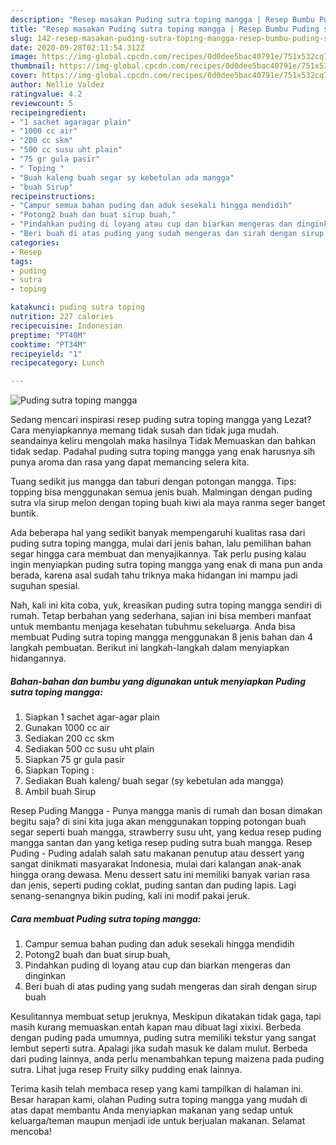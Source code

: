 ```yaml
---
description: "Resep masakan Puding sutra toping mangga | Resep Bumbu Puding sutra toping mangga Yang Sedap"
title: "Resep masakan Puding sutra toping mangga | Resep Bumbu Puding sutra toping mangga Yang Sedap"
slug: 142-resep-masakan-puding-sutra-toping-mangga-resep-bumbu-puding-sutra-toping-mangga-yang-sedap
date: 2020-09-28T02:11:54.312Z
image: https://img-global.cpcdn.com/recipes/0d0dee5bac40791e/751x532cq70/puding-sutra-toping-mangga-foto-resep-utama.jpg
thumbnail: https://img-global.cpcdn.com/recipes/0d0dee5bac40791e/751x532cq70/puding-sutra-toping-mangga-foto-resep-utama.jpg
cover: https://img-global.cpcdn.com/recipes/0d0dee5bac40791e/751x532cq70/puding-sutra-toping-mangga-foto-resep-utama.jpg
author: Nellie Valdez
ratingvalue: 4.2
reviewcount: 5
recipeingredient:
- "1 sachet agaragar plain"
- "1000 cc air"
- "200 cc skm"
- "500 cc susu uht plain"
- "75 gr gula pasir"
- " Toping "
- "Buah kaleng buah segar sy kebetulan ada mangga"
- "buah Sirup"
recipeinstructions:
- "Campur semua bahan puding dan aduk sesekali hingga mendidih"
- "Potong2 buah dan buat sirup buah,"
- "Pindahkan puding di loyang atau cup dan biarkan mengeras dan dinginkan"
- "Beri buah di atas puding yang sudah mengeras dan sirah dengan sirup buah"
categories:
- Resep
tags:
- puding
- sutra
- toping

katakunci: puding sutra toping 
nutrition: 227 calories
recipecuisine: Indonesian
preptime: "PT40M"
cooktime: "PT34M"
recipeyield: "1"
recipecategory: Lunch

---
```



![Puding sutra toping mangga](https://img-global.cpcdn.com/recipes/0d0dee5bac40791e/751x532cq70/puding-sutra-toping-mangga-foto-resep-utama.jpg)

Sedang mencari inspirasi resep puding sutra toping mangga yang Lezat? Cara menyiapkannya memang tidak susah dan tidak juga mudah. seandainya keliru mengolah maka hasilnya Tidak Memuaskan dan bahkan tidak sedap. Padahal puding sutra toping mangga yang enak harusnya sih punya aroma dan rasa yang dapat memancing selera kita.

Tuang sedikit jus mangga dan taburi dengan potongan mangga. Tips: topping bisa menggunakan semua jenis buah. Malmingan dengan puding sutra vla sirup melon dengan toping buah kiwi ala maya ranma seger banget buntik.

Ada beberapa hal yang sedikit banyak mempengaruhi kualitas rasa dari puding sutra toping mangga, mulai dari jenis bahan, lalu pemilihan bahan segar hingga cara membuat dan menyajikannya. Tak perlu pusing kalau ingin menyiapkan puding sutra toping mangga yang enak di mana pun anda berada, karena asal sudah tahu triknya maka hidangan ini mampu jadi suguhan spesial.


Nah, kali ini kita coba, yuk, kreasikan puding sutra toping mangga sendiri di rumah. Tetap berbahan yang sederhana, sajian ini bisa memberi manfaat untuk membantu menjaga kesehatan tubuhmu sekeluarga. Anda bisa membuat Puding sutra toping mangga menggunakan 8 jenis bahan dan 4 langkah pembuatan. Berikut ini langkah-langkah dalam menyiapkan hidangannya.

<!--inarticleads1-->

##### Bahan-bahan dan bumbu yang digunakan untuk menyiapkan Puding sutra toping mangga:

1. Siapkan 1 sachet agar-agar plain
1. Gunakan 1000 cc air
1. Sediakan 200 cc skm
1. Sediakan 500 cc susu uht plain
1. Siapkan 75 gr gula pasir
1. Siapkan  Toping :
1. Sediakan Buah kaleng/ buah segar (sy kebetulan ada mangga)
1. Ambil buah Sirup


Resep Puding Mangga - Punya mangga manis di rumah dan bosan dimakan begitu saja? di sini kita juga akan menggunakan topping potongan buah segar seperti buah mangga, strawberry susu uht, yang kedua resep puding mangga santan dan yang ketiga resep puding sutra buah mangga. Resep Puding - Puding adalah salah satu makanan penutup atau dessert yang sangat dinikmati masyarakat Indonesia, mulai dari kalangan anak-anak hingga orang dewasa. Menu dessert satu ini memiliki banyak varian rasa dan jenis, seperti puding coklat, puding santan dan puding lapis. Lagi senang-senangnya bikin puding, kali ini modif pakai jeruk. 

<!--inarticleads2-->

##### Cara membuat Puding sutra toping mangga:

1. Campur semua bahan puding dan aduk sesekali hingga mendidih
1. Potong2 buah dan buat sirup buah,
1. Pindahkan puding di loyang atau cup dan biarkan mengeras dan dinginkan
1. Beri buah di atas puding yang sudah mengeras dan sirah dengan sirup buah


Kesulitannya membuat setup jeruknya, Meskipun dikatakan tidak gaga, tapi masih kurang memuaskan.entah kapan mau dibuat lagi xixixi. Berbeda dengan puding pada umumnya, puding sutra memiliki tekstur yang sangat lembut seperti sutra. Apalagi jika sudah masuk ke dalam mulut. Berbeda dari puding lainnya, anda perlu menambahkan tepung maizena pada puding sutra. Lihat juga resep Fruity silky pudding enak lainnya. 

Terima kasih telah membaca resep yang kami tampilkan di halaman ini. Besar harapan kami, olahan Puding sutra toping mangga yang mudah di atas dapat membantu Anda menyiapkan makanan yang sedap untuk keluarga/teman maupun menjadi ide untuk berjualan makanan. Selamat mencoba!

